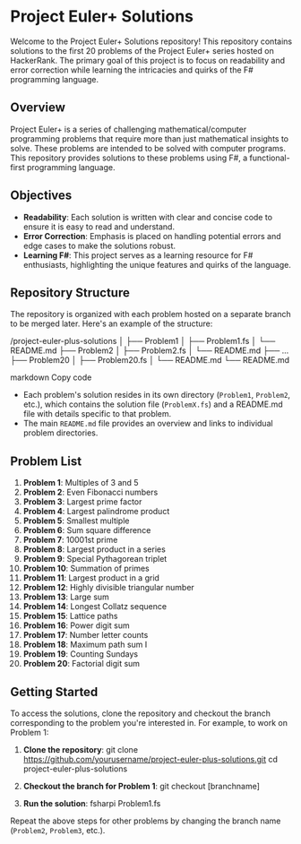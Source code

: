 # Project Euler+ Solutions

Welcome to the Project Euler+ Solutions repository! This repository contains solutions to the first 20 problems of the Project Euler+ series hosted on HackerRank. The primary goal of this project is to focus on readability and error correction while learning the intricacies and quirks of the F# programming language.

## Overview

Project Euler+ is a series of challenging mathematical/computer programming problems that require more than just mathematical insights to solve. These problems are intended to be solved with computer programs. This repository provides solutions to these problems using F#, a functional-first programming language.

## Objectives

- **Readability**: Each solution is written with clear and concise code to ensure it is easy to read and understand.
- **Error Correction**: Emphasis is placed on handling potential errors and edge cases to make the solutions robust.
- **Learning F#**: This project serves as a learning resource for F# enthusiasts, highlighting the unique features and quirks of the language.

## Repository Structure

The repository is organized with each problem hosted on a separate branch to be merged later. Here's an example of the structure:

/project-euler-plus-solutions
│
├── Problem1
│ ├── Problem1.fs
│ └── README.md
├── Problem2
│ ├── Problem2.fs
│ └── README.md
├── ...
├── Problem20
│ ├── Problem20.fs
│ └── README.md
└── README.md

markdown
Copy code

- Each problem's solution resides in its own directory (`Problem1`, `Problem2`, etc.), which contains the solution file (`ProblemX.fs`) and a README.md file with details specific to that problem.
- The main `README.md` file provides an overview and links to individual problem directories.

## Problem List

1. **Problem 1**: Multiples of 3 and 5
2. **Problem 2**: Even Fibonacci numbers
3. **Problem 3**: Largest prime factor
4. **Problem 4**: Largest palindrome product
5. **Problem 5**: Smallest multiple
6. **Problem 6**: Sum square difference
7. **Problem 7**: 10001st prime
8. **Problem 8**: Largest product in a series
9. **Problem 9**: Special Pythagorean triplet
10. **Problem 10**: Summation of primes
11. **Problem 11**: Largest product in a grid
12. **Problem 12**: Highly divisible triangular number
13. **Problem 13**: Large sum
14. **Problem 14**: Longest Collatz sequence
15. **Problem 15**: Lattice paths
16. **Problem 16**: Power digit sum
17. **Problem 17**: Number letter counts
18. **Problem 18**: Maximum path sum I
19. **Problem 19**: Counting Sundays
20. **Problem 20**: Factorial digit sum

## Getting Started

To access the solutions, clone the repository and checkout the branch corresponding to the problem you're interested in. For example, to work on Problem 1:

1. **Clone the repository**:
git clone https://github.com/yourusername/project-euler-plus-solutions.git
cd project-euler-plus-solutions


2. **Checkout the branch for Problem 1**:
git checkout [branchname]


3. **Run the solution**:
fsharpi Problem1.fs

Repeat the above steps for other problems by changing the branch name (`Problem2`, `Problem3`, etc.).

